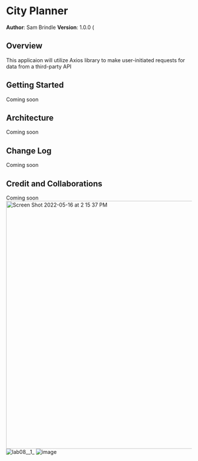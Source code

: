 # City Planner

**Author**: Sam Brindle
**Version**: 1.0.0 (

## Overview
<!-- Provide a high level overview of what this application is and why you are building it, beyond the fact that it's an assignment for this class. (i.e. What's your problem domain?) -->
This applicaion will utilize Axios library to make user-initiated requests for data from a third-party API

## Getting Started
<!-- What are the steps that a user must take in order to build this app on their own machine and get it running? -->
Coming soon

## Architecture
<!-- Provide a detailed description of the application design. What technologies (languages, libraries, etc) you're using, and any other relevant design information. -->
Coming soon

## Change Log
<!-- Use this area to document the iterative changes made to your application as each feature is successfully implemented. Use time stamps. Here's an example:
Name of feature: Locations - User can enter a location (city name) and recieve the longitude and latitude back.

Estimate of time needed to complete: 2 hours

Start time: 2:00

Finish time: 4:40

Actual time needed to complete: 2 hours 40 min

Name of feature: Map - When user enters a location (city name) we use the lon and lat to grab a map and display it with the other data.

Estimate of time needed to complete: 1 hour

Start time: 4:50

Finish time: 5:30

Actual time needed to complete: 1 hour 20 min

Name of feature: Error - When an error occurs an alert will pop up to tell the user what happened

Estimate of time needed to complete: 1 hour

Start time: 5:30

Finish time: 6:00

Actual time needed to complete: 30 min

Name of feature: Movie API

Estimate of time needed to complete: 4 hours

Start time: 1:40

Finish time: 5:00

Actual time needed to complete: 3 hours 20 min

01-01-2001 4:59pm - Application now has a fully-functional express server, with a GET route for the location resource. -->
Coming soon

## Credit and Collaborations
<!-- Give credit (and a link) to other people or resources that helped you build this application. -->
Coming soon
<img width="670" alt="Screen Shot 2022-05-16 at 2 15 37 PM" src="https://user-images.githubusercontent.com/96759306/168696465-72213178-41e4-472f-8926-f667e2564224.png">
![lab08__1_](https://user-images.githubusercontent.com/96759306/169159108-eff608be-4e74-499a-820c-8e2267c74c41.jpeg)
![image](https://user-images.githubusercontent.com/96759306/169398029-4dfa1425-4a22-4826-b9d5-1167d013ca06.png)
